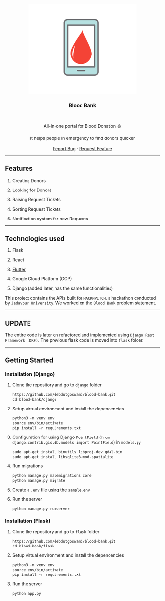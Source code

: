 <br />
<p align="center">
    <img src="assets/favicon.png" width="350px" alt="Logo" >
    <h3 align="center">Blood Bank</h3>
    <br />
    <p align="center">
      All-in-one portal for Blood Donation 🩸
      <br />
      <br />
      It helps people in emergency to find donors quicker
      <br />
      <br />
      <a href="https://github.com/debdutgoswami/blood-bank/issues/new?assignees=&labels=&template=bug_report.md&title=">Report Bug</a>
      ·
      <a href="https://github.com/debdutgoswami/blood-bank/issues/new?assignees=&labels=&template=feature_request.md&title=">Request Feature</a>
    </p>
</p>


---

## Features

1. Creating Donors

2. Looking for Donors

3. Raising Request Tickets

4. Sorting Request Tickets

5. Notification system for new Requests

---

## Technologies used

1. Flask

2. React

3. [Flutter](https://github.com/flametron/Delhihacks-Bloodbankapp) 

4. Google Cloud Platform (GCP)

5. Django (added later, has the same functionalities)


This project contains the APIs built for `HACKNPITCH`, a hackathon conducted by `Jadavpur University`. We worked on the `Blood Bank` problem statement.

---

## UPDATE

The entire code is later on refactored and implemented using `Django Rest Framework (DRF)`.
The previous flask code is moved into `flask` folder.

---

## Getting Started

### Installation (Django)

1. Clone the repository and go to `django` folder

   ```
   https://github.com/debdutgoswami/blood-bank.git
   cd blood-bank/django
   ```
   
2. Setup virtual environment and install the dependencies

   ```
   python3 -m venv env
   source env/bin/activate
   pip install -r requirements.txt
   ```
   
3. Configuration for using Django `PointField` (`from django.contrib.gis.db.models import PointField`) in `models.py`

   ```
   sudo apt-get install binutils libproj-dev gdal-bin
   sudo apt-get install libsqlite3-mod-spatialite
   ```
  
4. Run migrations

   ```
   python manage.py makemigrations core
   python manage.py migrate
   ```
 
 5. Create a `.env` file using the `sample.env`

6. Run the server

   ```
   python manage.py runserver
   ```

### Installation (Flask)

1. Clone the repository and go to `flask` folder

   ```
   https://github.com/debdutgoswami/blood-bank.git
   cd blood-bank/flask
   ```
   
2. Setup virtual environment and install the dependencies

   ```
   python3 -m venv env
   source env/bin/activate
   pip install -r requirements.txt
   ```

3. Run the server

   ```
   python app.py
   ```
